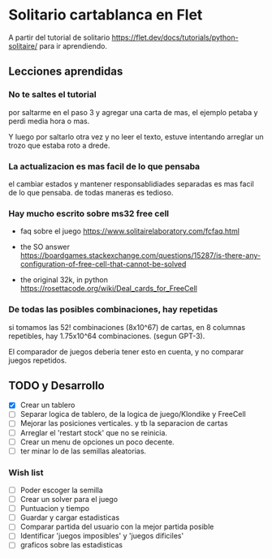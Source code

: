 # Solitario cartablanca en Flet

A partir del tutorial de solitario
<https://flet.dev/docs/tutorials/python-solitaire/>
para ir aprendiendo.

## Lecciones aprendidas

### No te saltes el tutorial

por saltarme en el paso 3 y agregar una carta de mas, el ejemplo petaba y perdi media hora o mas.

Y luego por saltarlo otra vez y no leer el texto, estuve intentando arreglar
un trozo que estaba roto a drede.

### La actualizacion es mas facil de lo que pensaba

el cambiar estados y mantener responsablidiades separadas es mas facil de lo que pensaba.
de todas maneras es tedioso.

### Hay mucho escrito sobre ms32 free cell

- faq sobre el juego <https://www.solitairelaboratory.com/fcfaq.html>

- the SO answer <https://boardgames.stackexchange.com/questions/15287/is-there-any-configuration-of-free-cell-that-cannot-be-solved>

- the original 32k, in python <https://rosettacode.org/wiki/Deal_cards_for_FreeCell>

### De todas las posibles combinaciones, hay repetidas

si tomamos las 52! combinaciones (8x10^67) de cartas, en 8 columnas repetibles,
hay 1.75x10^64 combinaciones. (segun GPT-3).

El comparador de juegos deberia tener esto en cuenta, y no comparar juegos repetidos.

## TODO y Desarrollo

- [x] Crear un tablero
- [ ] Separar logica de tablero, de la logica de juego/Klondike y FreeCell
- [ ] Mejorar las posiciones verticales. y tb la separacion de cartas
- [ ] Arreglar el 'restart stock' que no se reinicia.
- [ ] Crear un menu de opciones un poco decente.
- [ ] ter minar lo de las semillas aleatorias.

### Wish list

- [ ] Poder escoger la semilla
- [ ] Crear un solver para el juego
- [ ] Puntuacion y tiempo
- [ ] Guardar y cargar estadisticas
- [ ] Comparar partida del usuario con la mejor partida posible
- [ ] Identificar 'juegos imposibles' y 'juegos dificiles'
- [ ] graficos sobre las estadisticas
